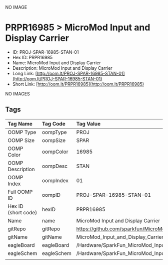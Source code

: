 


  
NO IMAGE  
# PRPR16985 > MicroMod Input and Display Carrier

- ID: PROJ-SPAR-16985-STAN-01
- Hex ID: PRPR16985
- Name: MicroMod Input and Display Carrier
- Description: MicroMod Input and Display Carrier
- Long Link: [http://oom.lt/PROJ-SPAR-16985-STAN-01](http://oom.lt/PROJ-SPAR-16985-STAN-01)
- Short Link: [http://oom.lt/PRPR16985](http://oom.lt/PRPR16985)
  
NO IMAGES  
## Tags
  

|Tag Name|Tag Code|Tag Value|
| :--- | :--- | :--- |
|OOMP Type|oompType|PROJ|
|OOMP Size|oompSize|SPAR|
|OOMP Color|oompColor|16985|
|OOMP Description|oompDesc|STAN|
|OOMP Index|oompIndex|01|
|Full OOMP ID|oompID|PROJ-SPAR-16985-STAN-01|
|Hex ID (short code)|hexID|PRPR16985|
|Name|name|MicroMod Input and Display Carrier|
|gitRepo|gitRepo|https://github.com/sparkfun/MicroMod_Input_and_Display_Carrier|
|gitName|gitName|MicroMod_Input_and_Display_Carrier|
|eagleBoard|eagleBoard|/Hardware/SparkFun_MicroMod_Input_and_Display_Carrier.brd|
|eagleSchem|eagleSchem|/Hardware/SparkFun_MicroMod_Input_and_Display_Carrier.sch|
||||
